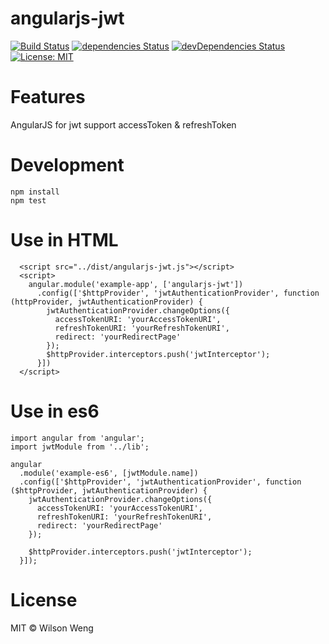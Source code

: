 # angularjs-jwt

[![Build Status](https://travis-ci.com/l7960261/angularjs-jwt.svg?branch=master)](https://travis-ci.com/l7960261/angularjs-jwt) [![dependencies Status](https://david-dm.org/l7960261/angularjs-jwt/status.svg)](https://david-dm.org/l7960261/angularjs-jwt) [![devDependencies Status](https://david-dm.org/l7960261/angularjs-jwt/dev-status.svg)](https://david-dm.org/l7960261/angularjs-jwt?type=dev) [![License: MIT](https://img.shields.io/badge/License-MIT-blue.svg)](https://opensource.org/licenses/MIT)

# Features

AngularJS for jwt support accessToken & refreshToken

# Development
```
npm install
npm test
```

# Use in HTML

```
  <script src="../dist/angularjs-jwt.js"></script>
  <script>
    angular.module('example-app', ['angularjs-jwt'])
      .config(['$httpProvider', 'jwtAuthenticationProvider', function (httpProvider, jwtAuthenticationProvider) {
        jwtAuthenticationProvider.changeOptions({
          accessTokenURI: 'yourAccessTokenURI',
          refreshTokenURI: 'yourRefreshTokenURI',
          redirect: 'yourRedirectPage'
        });
        $httpProvider.interceptors.push('jwtInterceptor');
      }])
  </script>
```

# Use in es6
```
import angular from 'angular';
import jwtModule from '../lib';

angular
  .module('example-es6', [jwtModule.name])
  .config(['$httpProvider', 'jwtAuthenticationProvider', function ($httpProvider, jwtAuthenticationProvider) {
    jwtAuthenticationProvider.changeOptions({
      accessTokenURI: 'yourAccessTokenURI',
      refreshTokenURI: 'yourRefreshTokenURI',
      redirect: 'yourRedirectPage'
    });

    $httpProvider.interceptors.push('jwtInterceptor');
  }]);
```

# License

MIT © Wilson Weng
